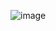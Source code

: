 ![image](https://github.com/Toeng152/Toeng152.github.io/assets/94881581/e5e54c31-04d4-4e9d-8421-debf1f1e9ab5)
